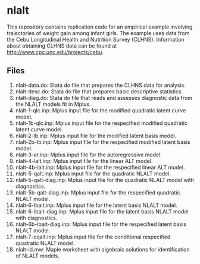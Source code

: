 # nlalt
This repository contains replication code for an empirical example involving trajectories of weight gain among infant girls. The example uses data from the Cebu Longitudinal Health and Nutrition Survey (CLHNS). Information about obtaining CLHNS data can be found at http://www.cpc.unc.edu/projects/cebu.

## Files
1. nlalt-data.do: Stata do file that prepares the CLHNS data for analysis.
2. nlalt-desc.do: Stata do file that prepares basic descriptive statistics.
3. nlalt-diag.do: Stata do file that reads and assesses diagnostic data from the NLALT models fit in Mplus.
4. nlalt-1-qlc.inp: Mplus input file for the modified quadratic latent curve model.
5. nlalt-1b-qlc.inp: Mplus input file for the respecified modified quadratic latent curve model.
6. nlalt-2-lb.inp: Mplus input file for the modified latent basis model.
7. nlalt-2b-lb.inp: Mplus input file for the respecified modified latent basis model.
8. nlalt-3-ar.inp: Mplus input file for the autoregressive model.
9. nlalt-4-lalt.inp: Mplus input file for the linear ALT model.
10. nlalt-4b-lalt.inp: Mplus input file for the respecified linear ALT model.
11. nlalt-5-qalt.inp: Mplus input file for the quadratic NLALT model.
12. nlalt-5-qalt-diag.inp: Mplus input file for the quadratic NLALT model with diagnostics.
13. nlalt-5b-qalt-diag.inp: Mplus input file for the respecified quadratic NLALT model.
14. nlalt-6-lbalt.inp: Mplus input file for the latent basis NLALT model.
15. nlalt-6-lbalt-diag.inp: Mplus input file for the latent basis NLALT model with diagnostics.
16. nlalt-6b-lbalt-diag.inp: Mplus input file for the respecified latent basis NLALT model.
17. nlalt-7-cqalt.inp: Mplus input file for the conditional respecified quadratic NLALT model.
18. nlalt-id.mw: Maple worksheet with algebraic solutions for identification of NLALT models.
